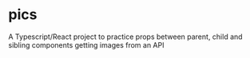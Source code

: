 # pics

A Typescript/React project to practice props between parent, child and sibling components getting images from an API
